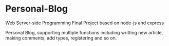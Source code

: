 # Personal-Blog

Web Server-side Programming Final Project based on node-js and express

Personal Blog, supporting multiple functions including writting new article, making comments, add types, registering and so on.
